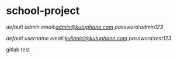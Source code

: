# school-project

*default admin email:admin@kutuphane.com password:admin123*

*default username email:kullanici@kutuphane.com password:test123*

gitlab test 
